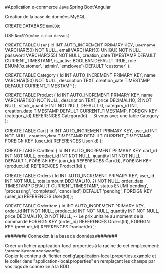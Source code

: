 #Application e-commerce Java Spring Boot/Angular

Création de la base de données MySQL:

CREATE DATABASE `NomBDD`;

USE `NomBDD(même qu'au dessus)`;

CREATE TABLE User (
    Id INT AUTO_INCREMENT PRIMARY KEY,
    username VARCHAR(50) NOT NULL,
    email VARCHAR(50) UNIQUE NOT NULL,
    password VARCHAR(255) NOT NULL,
    creation_date TIMESTAMP DEFAULT CURRENT_TIMESTAMP,
    is_active BOOLEAN DEFAULT TRUE,
    role ENUM('customer', 'admin', 'employee') DEFAULT 'customer'
);

CREATE TABLE Category (
    Id INT AUTO_INCREMENT PRIMARY KEY,
    name VARCHAR(50) NOT NULL,
    description TEXT,
    creation_date TIMESTAMP DEFAULT CURRENT_TIMESTAMP
);

CREATE TABLE Product (
    Id INT AUTO_INCREMENT PRIMARY KEY,
    name VARCHAR(100) NOT NULL,
    description TEXT,
    price DECIMAL(10, 2) NOT NULL,
    stock_quantity INT NOT NULL DEFAULT 0,
    category_id INT,
    creation_date TIMESTAMP DEFAULT CURRENT_TIMESTAMP,
    FOREIGN KEY (category_id) REFERENCES Category(Id) -- Si vous avez une table Category
);

CREATE TABLE Cart (
    Id INT AUTO_INCREMENT PRIMARY KEY,
    user_id INT NOT NULL,
    creation_date TIMESTAMP DEFAULT CURRENT_TIMESTAMP,
    FOREIGN KEY (user_id) REFERENCES User(Id)
);

CREATE TABLE CartItem (
    Id INT AUTO_INCREMENT PRIMARY KEY,
    cart_id INT NOT NULL,
    product_id INT NOT NULL,
    quantity INT NOT NULL DEFAULT 1,
    FOREIGN KEY (cart_id) REFERENCES Cart(Id),
    FOREIGN KEY (product_id) REFERENCES Product(Id)
);

CREATE TABLE Orders (
    Id INT AUTO_INCREMENT PRIMARY KEY,
    user_id INT NOT NULL,
    total_amount DECIMAL(10, 2) NOT NULL,
    order_date TIMESTAMP DEFAULT CURRENT_TIMESTAMP,
    status ENUM('pending', 'processing', 'completed', 'cancelled') DEFAULT 'pending',
    FOREIGN KEY (user_id) REFERENCES User(Id)
);

CREATE TABLE OrderItem (
    Id INT AUTO_INCREMENT PRIMARY KEY,
    order_id INT NOT NULL,
    product_id INT NOT NULL,
    quantity INT NOT NULL,
    price DECIMAL(10, 2) NOT NULL, -- Le prix unitaire au moment de la commande
    FOREIGN KEY (order_id) REFERENCES Orders(Id),
    FOREIGN KEY (product_id) REFERENCES Product(Id)
);

######## Connexion à la base de données ########

Créer un fichier application-local.properties à la racine de cet emplacement: \src\main\resources\config\
Copier le contenu du fichier config\application-local.properties.example et le coller dans "application-local.properties"
en remplaçant les champs par vos logs de connexion à la BDD
